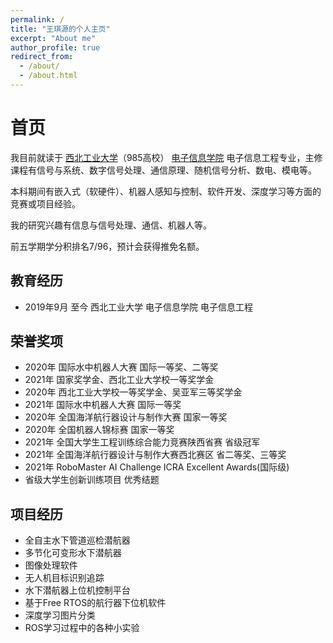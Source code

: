 ```yaml
---
permalink: /
title: "王琪源的个人主页"
excerpt: "About me"
author_profile: true
redirect_from: 
  - /about/
  - /about.html
---
```




# 首页

我目前就读于 [西北工业大学](https://www.nwpu.edu.cn/)（985高校） [电子信息学院](http://dianzi.nwpu.edu.cn/) 电子信息工程专业，主修课程有信号与系统、数字信号处理、通信原理、随机信号分析、数电、模电等。

本科期间有嵌入式（软硬件）、机器人感知与控制、软件开发、深度学习等方面的竞赛或项目经验。

我的研究兴趣有信息与信号处理、通信、机器人等。

前五学期学分积排名7/96，预计会获得推免名额。

教育经历
------
* 2019年9月 至今 西北工业大学 电子信息学院 电子信息工程 

荣誉奖项
------
* 2020年 国际水中机器人大赛  国际一等奖、二等奖
* 2021年 国家奖学金、西北工业大学校一等奖学金
* 2020年 西北工业大学校一等奖学金、吴亚军三等奖学金
* 2021年 国际水中机器人大赛  国际一等奖
* 2020年 全国海洋航行器设计与制作大赛  国家一等奖
* 2020年 全国机器人锦标赛  国家一等奖
* 2021年 全国大学生工程训练综合能力竞赛陕西省赛  省级冠军  
* 2021年 全国海洋航行器设计与制作大赛西北赛区  省二等奖、三等奖
* 2021年 RoboMaster AI Challenge ICRA  Excellent Awards(国际级)
* 省级大学生创新训练项目  优秀结题

项目经历
------
* 全自主水下管道巡检潜航器
* 多节化可变形水下潜航器
* 图像处理软件
* 无人机目标识别追踪
* 水下潜航器上位机控制平台
* 基于Free RTOS的航行器下位机软件
* 深度学习图片分类
* ROS学习过程中的各种小实验
